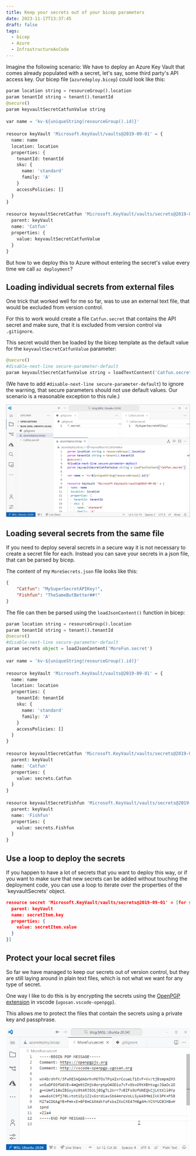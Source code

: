 ```yaml
---
title: Keep your secrets out of your bicep parameters
date: 2023-11-17T13:37:45
draft: false
tags:
  - bicep
  - Azure
  - InfrastructureAsCode
---
```

Imagine the following scenario: We have to deploy an Azure Key Vault that comes already populated with a secret, let's say, some third party's API access key. Our bicep file (`azuredeploy.bicep`) could look like this:

```python
param location string = resourceGroup().location
param tenantId string = tenant().tenantId
@secure()
param keyvaultSecretCatfunValue string

var name = 'kv-${uniqueString(resourceGroup().id)}'

resource keyVault 'Microsoft.KeyVault/vaults@2019-09-01' = {
  name: name
  location: location
  properties: {
    tenantId: tenantId
    sku: {
      name: 'standard'
      family: 'A'
    }
    accessPolicies: []
  }
}

resource keyvaultSecretCatfun 'Microsoft.KeyVault/vaults/secrets@2019-09-01' = {
  parent: keyVault
  name: 'Catfun'
  properties: {
    value: keyvaultSecretCatfunValue
  }
}
```

But how to we deploy this to Azure without entering the secret's value every time we call `az deployment`?

## Loading individual secrets from external files

One trick that worked well for me so far, was to use an external text file, that would be excluded from version control.

For this to work would create a file `Catfun.secret` that contains the API secret and make sure, that it is excluded from version control via `.gitignore`.

This secret would then be loaded by the bicep template as the default value for the  `keyvaultSecretCatfunValue` parameter: 

```python
@secure()
#disable-next-line secure-parameter-default
param keyvaultSecretCatfunValue string = loadTextContent('Catfun.secret')
```

(We have to add `#disable-next-line secure-parameter-default`) to ignore the warning, that secure parameters should not use default values. Our scenario is a reasonable exception to this rule.)

![Screenshot of vscode showing a gitignore file and the code from the code listing above](/static/vscode-secrets-file.png)

## Loading several secrets from the same file

If you need to deploy several secrets in a secure way it is not necessary to create a secret file for each. Instead you can save your secrets in a json file, that can be parsed by bicep.

The content of my `MoreSecrets.json`  file looks like this:

```json
{
    "Catfun": "MySuperSecretAPIKey!",
    "Fishfun": "TheSameButBetter##!"
}
```

The file can then be parsed using the `loadJsonContent()` function in bicep:

```python
param location string = resourceGroup().location
param tenantId string = tenant().tenantId
@secure()
#disable-next-line secure-parameter-default
param secrets object = loadJsonContent('MoreFun.secret')

var name = 'kv-${uniqueString(resourceGroup().id)}'

resource keyVault 'Microsoft.KeyVault/vaults@2019-09-01' = {
  name: name
  location: location
  properties: {
    tenantId: tenantId
    sku: {
      name: 'standard'
      family: 'A'
    }
    accessPolicies: []
  }
}

resource keyvaultSecretCatfun 'Microsoft.KeyVault/vaults/secrets@2019-09-01' = {
  parent: keyVault
  name: 'Catfun'
  properties: {
    value: secrets.Catfun
  }
}

resource keyvaultSecretFishfun 'Microsoft.KeyVault/vaults/secrets@2019-09-01' = {
  parent: keyVault
  name: 'Fishfun'
  properties: {
    value: secrets.Fishfun
  }
}
```

## Use a loop to deploy the secrets

If you happen to have a lot of secrets that you want to deploy this way, or if you want to make sure that new secrets can be added without touching the deployment code, you can use a loop to iterate over the properties of the `keyvaultSecrets' object.

```json
resource secret 'Microsoft.KeyVault/vaults/secrets@2019-09-01' = [for secretItem in items(keyvaultSecrets): {
  parent: keyVault
  name: secretItem.key
  properties: {
    value: secretItem.value
  }
}]
```

## Protect your local secret files

So far we have managed to keep our secrets out of version control, but they are still laying around in plain text files, which is not what we want for any type of secret.

One way I like to do this is by encrypting the secrets using the [OpenPGP extension](https://marketplace.visualstudio.com/items?itemName=ugosan.vscode-openpgp) in vscode (`ugosan.vscode-openpgp`). 

This allows me to protect the files that contain the secrets using a private key and passphrase.

![An animation showing how a encrypted file is decrypted with a passphras](/static/secrets-gpg-animation.gif)